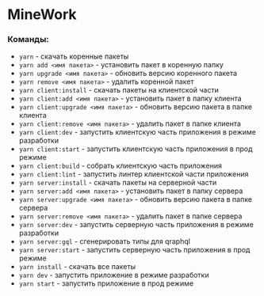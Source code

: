 # MineWork 

### Команды:
- `yarn` - скачать коренные пакеты
- `yarn add <имя пакета>` - установить пакет в коренную папку
- `yarn upgrade <имя пакета>` - обновить версию коренного пакета
- `yarn remove <имя пакета>` - удалить коренной пакет
- `yarn client:install` - скачать пакеты на клиентской части
- `yarn client:add <имя пакета>` - установить пакет в папку клиента
- `yarn client:upgrade <имя пакета>` - обновить версию пакета в папке клиента
- `yarn client:remove <имя пакета>` - удалить пакет в папке клиента
- `yarn client:dev` - запустить клиентскую часть приложения в режиме разработки
- `yarn client:start` - запустить клиентскую часть приложения в прод режиме
- `yarn client:build` - собрать клиентскую часть приложения
- `yarn client:lint` - запустить линтер клиентской части приложения
- `yarn server:install` - скачать пакеты на серверной части
- `yarn server:add <имя пакета>` - установить пакет в папку сервера
- `yarn server:upgrade <имя пакета>` - обновить версию пакета в папке сервера
- `yarn server:remove <имя пакета>` - удалить пакет в папке сервера
- `yarn server:dev` - запустить серверную часть приложения в режиме разработки
- `yarn server:gql` - сгенерировать типы для qraphql
- `yarn server:start` - запустить серверную часть приложения в прод режиме
- `yarn install` - скачать все пакеты
- `yarn dev` - запустить приложение в режиме разработки
- `yarn start` - запустить приложение в прод режиме

